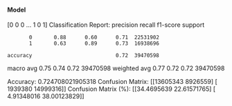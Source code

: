 #### Model
[0 0 0 ... 1 0 1]
Classification Report:
              precision    recall  f1-score   support

           0       0.88      0.60      0.71  22531902
           1       0.63      0.89      0.73  16938696

    accuracy                           0.72  39470598
   macro avg       0.75      0.74      0.72  39470598
weighted avg       0.77      0.72      0.72  39470598

Accuracy: 0.724708021905318
Confusion Matrix:
[[13605343  8926559]
 [ 1939380 14999316]]
Confusion Matrix (%):
[[34.4695639  22.61571765]
 [ 4.91348016 38.00123829]]
